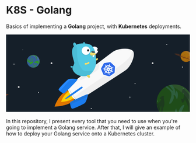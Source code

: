 # K8S - Golang

Basics of implementing a **Golang** project, with **Kubernetes** deployments.

<p align="center"> 
	<img src=".github/readme/logo.webp" width="700" alt="logo" />
</p>

In this repository, I present every tool that you need to use
when you're going to implement a Golang service. After that, I will give an
example of how to deploy your Golang service onto a Kubernetes cluster.
